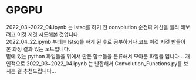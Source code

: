 # GPGPU

2022_03~2022_04.ipynb 는 lstsq를 하기 전 convolution 순전파 계산을 빨리 해보려고 이것 저것 시도해본 것입니다.<br>
2022_04_22.ipynb 부터는 lstsq를 하게 된 후로 공부하거나 코드 이것 저것 만들어 본 과정 결과 있는 노트입니다.<br>
밑에 있는 python 파일들을 위에서 만든 함수들을 분류해서 모아둔 파일들 입니다...
개인적으로 2022_03~2022_04.ipynb 는 난잡해서 Convolution_Functions.py를 보시는 걸 추천드립니다...
